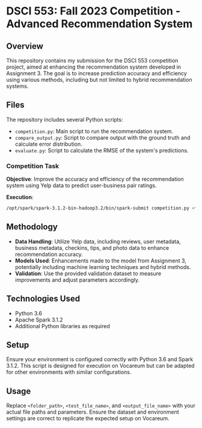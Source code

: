 # DSCI 553: Fall 2023 Competition - Advanced Recommendation System

## Overview

This repository contains my submission for the DSCI 553 competition project, aimed at enhancing the recommendation system developed in Assignment 3. The goal is to increase prediction accuracy and efficiency using various methods, including but not limited to hybrid recommendation systems.

## Files

The repository includes several Python scripts:

- `competition.py`: Main script to run the recommendation system.
- `compare_output.py`: Script to compare output with the ground truth and calculate error distribution.
- `evaluate.py`: Script to calculate the RMSE of the system's predictions.

### Competition Task

**Objective**: Improve the accuracy and efficiency of the recommendation system using Yelp data to predict user-business pair ratings.

**Execution**:

```bash
/opt/spark/spark-3.1.2-bin-hadoop3.2/bin/spark-submit competition.py <folder_path> <test_file_name> <output_file_name>
```

## Methodology

- **Data Handling**: Utilize Yelp data, including reviews, user metadata, business metadata, checkins, tips, and photo data to enhance recommendation accuracy.
- **Models Used**: Enhancements made to the model from Assignment 3, potentially including machine learning techniques and hybrid methods.
- **Validation**: Use the provided validation dataset to measure improvements and adjust parameters accordingly.

## Technologies Used

- Python 3.6
- Apache Spark 3.1.2
- Additional Python libraries as required

## Setup

Ensure your environment is configured correctly with Python 3.6 and Spark 3.1.2. This script is designed for execution on Vocareum but can be adapted for other environments with similar configurations.

## Usage

Replace `<folder_path>`, `<test_file_name>`, and `<output_file_name>` with your actual file paths and parameters. Ensure the dataset and environment settings are correct to replicate the expected setup on Vocareum.
